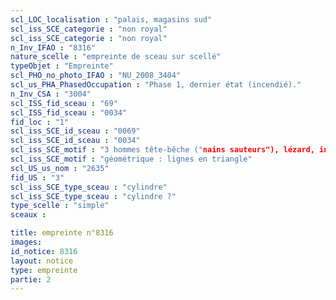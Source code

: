 ```yaml
---
scl_LOC_localisation : "palais, magasins sud"
scl_iss_SCE_categorie : "non royal"
scl_iss_SCE_categorie : "non royal"
n_Inv_IFAO : "8316"
nature_scelle : "empreinte de sceau sur scellé"
typeObjet : "Empreinte"
scl_PHO_no_photo_IFAO : "NU_2008_3404"
scl_us_PHA_PhasedOccupation : "Phase 1, dernier état (incendié)."
n_Inv_CSA : "3004"
scl_ISS_fid_sceau : "69"
scl_ISS_fid_sceau : "0034"
fid_loc : "1"
scl_iss_SCE_id_sceau : "0069"
scl_iss_SCE_id_sceau : "0034"
scl_iss_SCE_motif : "3 hommes tête-bêche ("nains sauteurs"), lézard, insecte, symbole bat, singe, gazelle ou faon couché,…"
scl_iss_SCE_motif : "géométrique : lignes en triangle"
scl_US_us_nom : "2635"
fid_US : "3"
scl_iss_SCE_type_sceau : "cylindre"
scl_iss_SCE_type_sceau : "cylindre ?"
type_scelle : "simple"
sceaux :

title: empreinte n°8316
images: 
id_notice: 8316
layout: notice
type: empreinte
partie: 2
---
```

